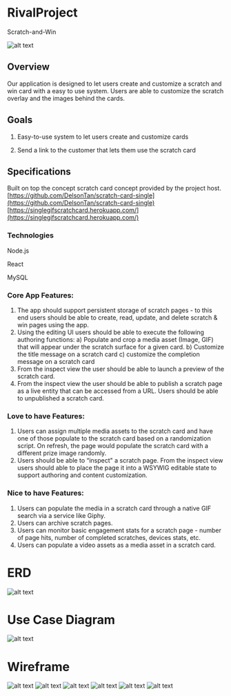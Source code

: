 # RivalProject
Scratch-and-Win

![alt text](https://www.rivaltech.com/hs-fs/hubfs/zanati_new/Rivallogo.png?width=215&name=Rivallogo.png)


## Overview

Our application is designed to let users create and customize a scratch and win card with a easy to use system. Users are able to customize the scratch overlay and the images behind the cards.

## Goals

1. Easy-to-use system to let users create and customize cards

2. Send a link to the customer that lets them use the scratch card 

## Specifications

Built on top the concept scratch card concept provided by the project host. 
[https://github.com/DelsonTan/scratch-card-single](https://github.com/DelsonTan/scratch-card-single)
[https://singlegifscratchcard.herokuapp.com/](https://singlegifscratchcard.herokuapp.com/)
### Technologies

Node.js

React 

MySQL

### Core App Features:

1.	The app should support persistent storage of scratch pages - to this end users should be able to create, read, update, and delete scratch & win pages using the app.
2.	Using the editing UI users should be able to execute the following authoring functions: a) Populate and crop a media asset (Image, GIF) that will appear under the scratch surface for a given card.  b) Customize the title message on a scratch card c) customize the completion message on a scratch card
3.	From the inspect view the user should be able to launch a preview of the scratch card. 
4.	From the inspect view the user should be able to publish a scratch page as a live entity that can be accessed from a URL.  Users should be able to unpublished a scratch card. 

### Love to have Features:

1.	Users can assign multiple media assets to the scratch card and have one of those populate to the scratch card based on a randomization script.  On refresh, the page would populate the scratch card with a different prize image randomly.
2.	Users should be able to “inspect" a scratch page. From the inspect view users should able to place the page it into a WSYWIG editable state to support authoring and content customization. 

### Nice to have Features: 

1.	Users can populate the media in a scratch card through a native GIF search via a service like Giphy.
2.	Users can archive scratch pages.
3.	Users can monitor basic engagement stats for a scratch page - number of page hits, number of completed scratches, devices stats, etc.
4.	Users can populate a video assets as a media asset in a scratch card.  

# ERD

![alt text](https://github.com/janjosef777/RivalProject/blob/master/md_images/RivalProjectERD.jpg)

# Use Case Diagram

![alt text](https://github.com/janjosef777/RivalProject/blob/master/md_images/RivalProjectUseCase.jpg)

# Wireframe

![alt text](https://github.com/janjosef777/RivalProject/blob/master/md_images/Capture.PNG)
![alt text](https://github.com/janjosef777/RivalProject/blob/master/md_images/Capture2.PNG)
![alt text](https://github.com/janjosef777/RivalProject/blob/master/md_images/Capture3.PNG)
![alt text](https://github.com/janjosef777/RivalProject/blob/master/md_images/Capture4.PNG)
![alt text](https://github.com/janjosef777/RivalProject/blob/master/md_images/Capture5.PNG)
![alt text](https://github.com/janjosef777/RivalProject/blob/master/md_images/Capture6.PNG)










